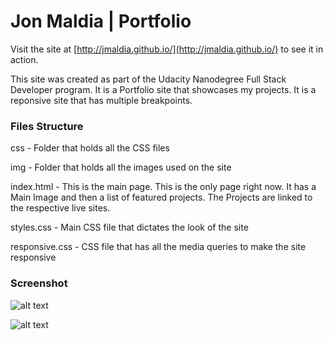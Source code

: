 # Jon Maldia | Portfolio

Visit the site at [http://jmaldia.github.io/](http://jmaldia.github.io/) to see it in action. 

This site was created as part of the Udacity Nanodegree Full Stack Developer program. It is a Portfolio site that showcases my projects. It is a reponsive site that has multiple breakpoints. 



### Files Structure

css - Folder that holds all the CSS files

img - Folder that holds all the images used on the site

index.html - This is the main page. This is the only page right now. It has a Main Image and then a list of featured projects. The Projects are linked to the respective live sites. 

styles.css - Main CSS file that dictates the look of the site

responsive.css - CSS file that has all the media queries to make the site responsive

### Screenshot

![alt text](https://d1ax1i5f2y3x71.cloudfront.net/items/3Z00212B1I252t462z1Z/Image%202017-06-25%20at%207.13.48%20PM.png?X-CloudApp-Visitor-Id=657003da7136d78ee538e43736e4d9fa&v=fd1c4781 "Jon Maldia Portfolio Site Screenshot 1")

![alt text](https://d1ax1i5f2y3x71.cloudfront.net/items/1m382Q1O1Y2P3k412V2W/Image%202017-06-25%20at%207.14.02%20PM.png?X-CloudApp-Visitor-Id=657003da7136d78ee538e43736e4d9fa&v=d2fae166 "Jon Maldia Portfolio Site Screenshot 2")